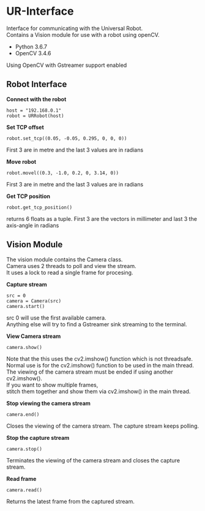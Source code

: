 # UR-Interface
Interface for communicating with the Universal Robot.\
Contains a Vision module for use with a robot using openCV.

- Python 3.6.7
- OpenCV 3.4.6

Using OpenCV with Gstreamer support enabled

## Robot Interface
**Connect with the robot**

```
host = "192.168.0.1"
robot = URRobot(host)
```


**Set TCP offset**

```
robot.set_tcp((0.05, -0.05, 0.295, 0, 0, 0))
```
First 3 are in metre and the last 3 values are in radians

**Move robot**

```
robot.movel((0.3, -1.0, 0.2, 0, 3.14, 0))
```
First 3 are in metre and the last 3 values are in radians
 
**Get TCP position**

```
robot.get_tcp_position()
```

returns 6 floats as a tuple. First 3 are the vectors in millimeter and last 3 the axis-angle in radians

## Vision Module
The vision module contains the Camera class.\
Camera uses 2 threads to poll and view the stream.\
It uses a lock to read a single frame for procesing.

**Capture stream**

```
src = 0
camera = Camera(src)
camera.start()
```

src 0 will use the first available camera.\
Anything else will try to find a Gstreamer sink streaming to the terminal.

**View Camera stream**

```
camera.show()
```

Note that the this uses the cv2.imshow() function which is not threadsafe.\
Normal use is for the cv2.imshow() function to be used in the main thread.\
The viewing of the camera stream must be ended if using another cv2.imshow().\
If you want to show multiple frames,\
stitch them together and show them via cv2.imshow() in the main thread.

**Stop viewing the camera stream**

```
camera.end()
```

Closes the viewing of the camera stream. The capture stream keeps polling.

**Stop the capture stream**

```
camera.stop()
```

Terminates the viewing of the camera stream and closes the capture stream.

**Read frame**

```
camera.read()
```

Returns the latest frame from the captured stream.

